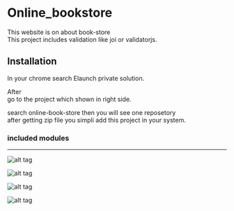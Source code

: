 # Online_bookstore


This website is on about book-store\
This project includes validation like joi or validatorjs.

## Installation

In your chrome search Elaunch private solution.

After\
go to the project which shown in right side.

search online-book-store then you will see one reposetory \
after getting zip file you simpli add this project in your system.

### included modules
---
![alt tag](https://www.vectorlogo.zone/logos/javascript/javascript-horizontal.svg)

![alt tag](https://www.vectorlogo.zone/logos/aliexpress/aliexpress-ar21.svg)

![alt tag](https://www.vectorlogo.zone/logos/nodejs/nodejs-ar21.svg)

![alt tag](https://www.vectorlogo.zone/logos/getpostman/getpostman-ar21.svg)